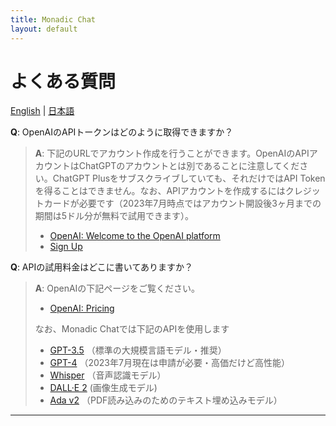 ```yaml
---
title: Monadic Chat
layout: default
---
```


# よくある質問

[English](/monadic-chat/faq) |
[日本語](/monadic-chat/faq_ja)

**Q**: OpenAIのAPIトークンはどのように取得できますか？

> **A**: 下記のURLでアカウント作成を行うことができます。OpenAIのAPIアカウントはChatGPTのアカウントとは別であることに注意してください。ChatGPT Plusをサブスクライブしていても、それだけではAPI Tokenを得ることはできません。なお、APIアカウントを作成するにはクレジットカードが必要です（2023年7月時点ではアカウント開設後3ヶ月までの期間は5ドル分が無料で試用できます）。
> 
> - [OpenAI: Welcome to the OpenAI platform](https://platform.openai.com)
> - [Sign Up](https://platform.openai.com/signup)

**Q**: APIの試用料金はどこに書いてありますか？

> **A**: OpenAIの下記ページをご覧ください。
> 
> - [OpenAI: Pricing](https://openai.com/pricing#language-models)
> 
> なお、Monadic Chatでは下記のAPIを使用します
> 
> - [GPT-3.5](https://platform.openai.com/docs/models/gpt-3-5) （標準の大規模言語モデル・推奨）
> - [GPT-4](https://platform.openai.com/docs/models/gpt-4) （2023年7月現在は申請が必要・高価だけど高性能）
> - [Whisper](https://platform.openai.com/docs/models/whisper) （音声認識モデル）
> - [DALL·E 2](https://platform.openai.com/docs/models/dall-e) (画像生成モデル)
> - [Ada v2](https://platform.openai.com/docs/models/embeddings) （PDF読み込みのためのテキスト埋め込みモデル）

<script src="https://cdn.jsdelivr.net/npm/jquery@3.5.0/dist/jquery.min.js"></script>
<script src="https://cdn.jsdelivr.net/npm/lightbox2@2.11.3/src/js/lightbox.js"></script>

---

<script>
  function copyToClipBoard(id){
    var copyText =  document.getElementById(id).innerText;
    document.addEventListener('copy', function(e) {
        e.clipboardData.setData('text/plain', copyText);
        e.preventDefault();
      }, true);
    document.execCommand('copy');
    alert('copied');
  }
</script>
